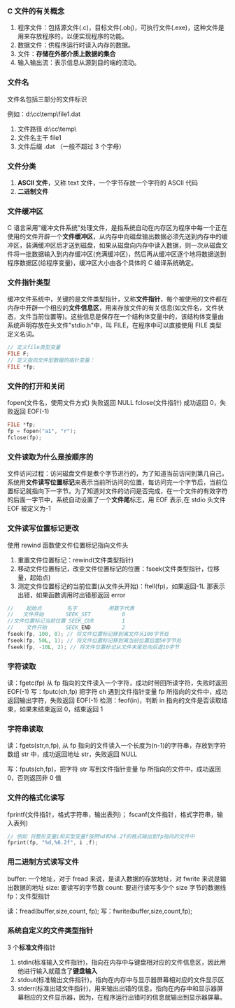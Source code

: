 ### C 文件的有关概念

1. 程序文件：包括源文件(.c)，目标文件(.obj)，可执行文件(.exe)，这种文件是用来存放程序的，以便实现程序的功能。
2. 数据文件：供程序运行时读入内存的数据。
3. 文件：**存储在外部介质上数据的集合**
4. 输入输出流：表示信息从源到目的端的流动。

### 文件名

文件名包括三部分的文件标识

例如：d:\cc\temp\file1.dat

1. 文件路径 d:\cc\temp\
2. 文件名主干 file1
3. 文件后缀 .dat （一般不超过 3 个字母）

### 文件分类

1. **ASCII 文件**，又称 text 文件，一个字节存放一个字符的 ASCII 代码
2. **二进制文件**

### 文件缓冲区

C 语言采用"缓冲文件系统"处理文件，是指系统自动在内存区为程序中每一个正在使用的文件开辟一个**文件缓冲区**，从内存中向磁盘输出数据必须先送到内存中的缓冲区，装满缓冲区后才送到磁盘，如果从磁盘向内存中读入数据，则一次从磁盘文件将一批数据输入到内存缓冲区(充满缓冲区)，然后再从缓冲区逐个地将数据送到程序数据区(给程序变量)，缓冲区大小由各个具体的 C 编译系统确定。

### 文件指针类型

缓冲文件系统中，关键的是文件类型指针，又称**文件指针**，每个被使用的文件都在内存中开辟一个相应的**文件信息区**，用来存放文件的有关信息(如文件名，文件状态，文件当前位置等)。这些信息是保存在一个结构体变量中的，该结构体变量由系统声明存放在头文件"stdio.h"中，叫 FILE，在程序中可以直接使用 FILE 类型定义名词。

```c
// 定义file类型变量
FILE F;
// 定义指向文件型数据的指针变量：
FILE *fp;
```

### 文件的打开和关闭

fopen(文件名，使用文件方式) 失败返回 NULL
fclose(文件指针) 成功返回 0，失败返回 EOF(-1)

```c
FILE *fp;
fp = fopen("a1", "r");
fclose(fp);

```

### 文件读取为什么是按顺序的

文件访问过程：访问磁盘文件是煮个字节进行的，为了知道当前访问到第几自己，系统用**文件读写位置标记**来表示当前所访问的位置，每访问完一个字节后，当前位置标记就指向下一字节。为了知道对文件的访问是否完成，在一个文件的有效字符的后面一字节中，系统自动设置了一个**文件尾**标志，用 EOF 表示,在 stdio 头文件 EOF 被定义为-1

### 文件读写位置标记更改

使用 rewind 函数使文件位置标记指向文件头

1. 重置文件位置标记：rewind(文件类型指针)
2. 移动文件位置标记，改变文件位置标记的位置：fseek(文件类型指针，位移量，起始点)
3. 测定文件位置标记的当前位置(从文件头开始)：ftell(fp)，如果返回-1L 那表示出错，如果函数调用时出错那返回 error

```c
//    起始点        名字          用数字代表
//   文件开始       SEEK_SET          0
//文件位置标记当前位置 SEEK_CUR         1
//    文件开始      SEEK_END          2
fseek(fp, 100, 0); // 将文件位置标记移到离文件头100字节处
fseek(fp, 50L, 1); // 将文件位置标记移到离当前位置后面50字节处
fseek(fp, -10L, 2); // 将文件位置标记从文件末尾处向后退10字节
```

### 字符读取

读：fgetc(fp) 从 fp 指向的文件读入一个字符，成功时带回所读字符，失败时返回 EOF(-1)
写：fputc(ch,fp) 把字符 ch 遇到文件指针变量 fp 所指向的文件中，成功返回输出字符，失败返回 EOF(-1)
检测：feof(in)，判断 in 指向的文件是否读取结束，如果未结束返回 0，结束返回 1

### 字符串读取

读：fgets(str,n,fp), 从 fp 指向的文件读入一个长度为(n-1)的字符串，存放到字符数组 str 中，成功返回地址 str，失败返回 NULL

写：fputs(ch,fp)，把字符 str 写到文件指针变量 fp 所指向的文件中，成功返回 0，否则返回非 0 值

### 文件的格式化读写

fprintf(文件指针，格式字符串，输出表列)；
fscanf(文件指针，格式字符串，输入表列)

```c
// 例如 将整形变量i和实型变量f按照%d和%6.2f的格式输出到fp指向的文件中
fprint(fp, "%d,%6.2f", i ,f);
```

### 用二进制方式读写文件

buffer: 一个地址，对于 fread 来说，是读入数据的存放地址，对 fwrite 来说是输出数据的地址
size: 要读写的字节数
count: 要进行读写多少个 size 字节的数据线
fp：文件型指针

读：fread(buffer,size,count, fp);
写：fwrite(buffer,size,count,fp);

### 系统自定义的文件类型指针

3 个**标准文件**指针

1. stdin(标准输入文件指针)，指向在内存中与键盘相对应的文件信息区，因此用他进行输入就蕴含了**键盘输入**
2. stdout(标准输出文件指针)，指向在内存中与显示器屏幕相对应的文件显示区
3. stderr(标准出错文件指针)，用来输出出错的信息，指向在内存中和显示器屏幕相应的文件显示器，因为，在程序运行出错时的信息就输出到显示器屏幕。
